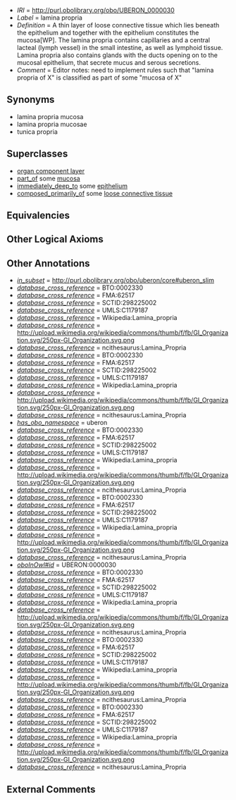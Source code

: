  * *IRI* = http://purl.obolibrary.org/obo/UBERON_0000030
 * *Label* = lamina propria
 * *Definition* = A thin layer of loose connective tissue which lies beneath the epithelium and together with the epithelium constitutes the mucosa[WP]. The lamina propria contains capillaries and a central lacteal (lymph vessel) in the small intestine, as well as lymphoid tissue. Lamina propria also contains glands with the ducts opening on to the mucosal epithelium, that secrete mucus and serous secretions.
 * *Comment* = Editor notes: need to implement rules such that "lamina propria of X" is classified as part of some "mucosa of X"

## Synonyms

 * lamina propria mucosa
 * lamina propria mucosae
 * tunica propria

## Superclasses

 * [organ component layer](../../UBERON/23/UBERON_0004923.md)
 * [part_of](../../BFO/50/BFO_0000050.md) some [mucosa](../../UBERON/44/UBERON_0000344.md)
 * [immediately_deep_to](../../BSPO/07/BSPO_0001107.md) some [epithelium](../../UBERON/83/UBERON_0000483.md)
 * [composed_primarily_of](../../UBREL/02/UBREL_0000002.md) some [loose connective tissue](../../UBERON/25/UBERON_0011825.md)

## Equivalencies


## Other Logical Axioms


## Other Annotations

 * *[in_subset](../../et/oboInOwl#inSubset.md)* = http://purl.obolibrary.org/obo/uberon/core#uberon_slim
 * *[database_cross_reference](../../ef/oboInOwl#hasDbXref.md)* = BTO:0002330
 * *[database_cross_reference](../../ef/oboInOwl#hasDbXref.md)* = FMA:62517
 * *[database_cross_reference](../../ef/oboInOwl#hasDbXref.md)* = SCTID:298225002
 * *[database_cross_reference](../../ef/oboInOwl#hasDbXref.md)* = UMLS:C1179187
 * *[database_cross_reference](../../ef/oboInOwl#hasDbXref.md)* = Wikipedia:Lamina_propria
 * *[database_cross_reference](../../ef/oboInOwl#hasDbXref.md)* = http://upload.wikimedia.org/wikipedia/commons/thumb/f/fb/GI_Organization.svg/250px-GI_Organization.svg.png
 * *[database_cross_reference](../../ef/oboInOwl#hasDbXref.md)* = ncithesaurus:Lamina_Propria
 * *[database_cross_reference](../../ef/oboInOwl#hasDbXref.md)* = BTO:0002330
 * *[database_cross_reference](../../ef/oboInOwl#hasDbXref.md)* = FMA:62517
 * *[database_cross_reference](../../ef/oboInOwl#hasDbXref.md)* = SCTID:298225002
 * *[database_cross_reference](../../ef/oboInOwl#hasDbXref.md)* = UMLS:C1179187
 * *[database_cross_reference](../../ef/oboInOwl#hasDbXref.md)* = Wikipedia:Lamina_propria
 * *[database_cross_reference](../../ef/oboInOwl#hasDbXref.md)* = http://upload.wikimedia.org/wikipedia/commons/thumb/f/fb/GI_Organization.svg/250px-GI_Organization.svg.png
 * *[database_cross_reference](../../ef/oboInOwl#hasDbXref.md)* = ncithesaurus:Lamina_Propria
 * *[has_obo_namespace](../../ce/oboInOwl#hasOBONamespace.md)* = uberon
 * *[database_cross_reference](../../ef/oboInOwl#hasDbXref.md)* = BTO:0002330
 * *[database_cross_reference](../../ef/oboInOwl#hasDbXref.md)* = FMA:62517
 * *[database_cross_reference](../../ef/oboInOwl#hasDbXref.md)* = SCTID:298225002
 * *[database_cross_reference](../../ef/oboInOwl#hasDbXref.md)* = UMLS:C1179187
 * *[database_cross_reference](../../ef/oboInOwl#hasDbXref.md)* = Wikipedia:Lamina_propria
 * *[database_cross_reference](../../ef/oboInOwl#hasDbXref.md)* = http://upload.wikimedia.org/wikipedia/commons/thumb/f/fb/GI_Organization.svg/250px-GI_Organization.svg.png
 * *[database_cross_reference](../../ef/oboInOwl#hasDbXref.md)* = ncithesaurus:Lamina_Propria
 * *[database_cross_reference](../../ef/oboInOwl#hasDbXref.md)* = BTO:0002330
 * *[database_cross_reference](../../ef/oboInOwl#hasDbXref.md)* = FMA:62517
 * *[database_cross_reference](../../ef/oboInOwl#hasDbXref.md)* = SCTID:298225002
 * *[database_cross_reference](../../ef/oboInOwl#hasDbXref.md)* = UMLS:C1179187
 * *[database_cross_reference](../../ef/oboInOwl#hasDbXref.md)* = Wikipedia:Lamina_propria
 * *[database_cross_reference](../../ef/oboInOwl#hasDbXref.md)* = http://upload.wikimedia.org/wikipedia/commons/thumb/f/fb/GI_Organization.svg/250px-GI_Organization.svg.png
 * *[database_cross_reference](../../ef/oboInOwl#hasDbXref.md)* = ncithesaurus:Lamina_Propria
 * *[oboInOwl#id](../../id/oboInOwl#id.md)* = UBERON:0000030
 * *[database_cross_reference](../../ef/oboInOwl#hasDbXref.md)* = BTO:0002330
 * *[database_cross_reference](../../ef/oboInOwl#hasDbXref.md)* = FMA:62517
 * *[database_cross_reference](../../ef/oboInOwl#hasDbXref.md)* = SCTID:298225002
 * *[database_cross_reference](../../ef/oboInOwl#hasDbXref.md)* = UMLS:C1179187
 * *[database_cross_reference](../../ef/oboInOwl#hasDbXref.md)* = Wikipedia:Lamina_propria
 * *[database_cross_reference](../../ef/oboInOwl#hasDbXref.md)* = http://upload.wikimedia.org/wikipedia/commons/thumb/f/fb/GI_Organization.svg/250px-GI_Organization.svg.png
 * *[database_cross_reference](../../ef/oboInOwl#hasDbXref.md)* = ncithesaurus:Lamina_Propria
 * *[database_cross_reference](../../ef/oboInOwl#hasDbXref.md)* = BTO:0002330
 * *[database_cross_reference](../../ef/oboInOwl#hasDbXref.md)* = FMA:62517
 * *[database_cross_reference](../../ef/oboInOwl#hasDbXref.md)* = SCTID:298225002
 * *[database_cross_reference](../../ef/oboInOwl#hasDbXref.md)* = UMLS:C1179187
 * *[database_cross_reference](../../ef/oboInOwl#hasDbXref.md)* = Wikipedia:Lamina_propria
 * *[database_cross_reference](../../ef/oboInOwl#hasDbXref.md)* = http://upload.wikimedia.org/wikipedia/commons/thumb/f/fb/GI_Organization.svg/250px-GI_Organization.svg.png
 * *[database_cross_reference](../../ef/oboInOwl#hasDbXref.md)* = ncithesaurus:Lamina_Propria
 * *[database_cross_reference](../../ef/oboInOwl#hasDbXref.md)* = BTO:0002330
 * *[database_cross_reference](../../ef/oboInOwl#hasDbXref.md)* = FMA:62517
 * *[database_cross_reference](../../ef/oboInOwl#hasDbXref.md)* = SCTID:298225002
 * *[database_cross_reference](../../ef/oboInOwl#hasDbXref.md)* = UMLS:C1179187
 * *[database_cross_reference](../../ef/oboInOwl#hasDbXref.md)* = Wikipedia:Lamina_propria
 * *[database_cross_reference](../../ef/oboInOwl#hasDbXref.md)* = http://upload.wikimedia.org/wikipedia/commons/thumb/f/fb/GI_Organization.svg/250px-GI_Organization.svg.png
 * *[database_cross_reference](../../ef/oboInOwl#hasDbXref.md)* = ncithesaurus:Lamina_Propria

## External Comments


